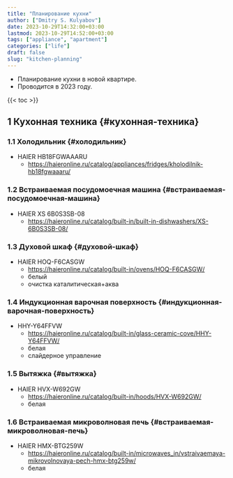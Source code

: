 ```yaml
---
title: "Планирование кухни"
author: ["Dmitry S. Kulyabov"]
date: 2023-10-29T14:32:00+03:00
lastmod: 2023-10-29T14:52:00+03:00
tags: ["appliance", "apartment"]
categories: ["life"]
draft: false
slug: "kitchen-planning"
---
```


-   Планирование кухни в новой квартире.
-   Проводится в 2023 году.

<!--more-->

{{< toc >}}


## <span class="section-num">1</span> Кухонная техника {#кухонная-техника}


### <span class="section-num">1.1</span> Холодильник {#холодильник}

-   HAIER HB18FGWAAARU
    -   <https://haieronline.ru/catalog/appliances/fridges/kholodilnik-hb18fgwaaaru/>


### <span class="section-num">1.2</span> Встраиваемая посудомоечная машина {#встраиваемая-посудомоечная-машина}

-   HAIER XS 6B0S3SB-08
    -   <https://haieronline.ru/catalog/built-in/built-in-dishwashers/XS-6B0S3SB-08/>


### <span class="section-num">1.3</span> Духовой шкаф {#духовой-шкаф}

-   HAIER HOQ-F6CASGW
    -   <https://haieronline.ru/catalog/built-in/ovens/HOQ-F6CASGW/>
    -   белый
    -   очистка каталитическая+аква


### <span class="section-num">1.4</span> Индукционная варочная поверхность {#индукционная-варочная-поверхность}

-   HHY-Y64FFVW
    -   <https://haieronline.ru/catalog/built-in/glass-ceramic-cove/HHY-Y64FFVW/>
    -   белая
    -   слайдерное управление


### <span class="section-num">1.5</span> Вытяжка {#вытяжка}

-   HAIER HVX-W692GW
    -   <https://haieronline.ru/catalog/built-in/hoods/HVX-W692GW/>
    -   белая


### <span class="section-num">1.6</span> Встраиваемая микроволновая печь {#встраиваемая-микроволновая-печь}

-   HAIER HMX-BTG259W
    -   <https://haieronline.ru/catalog/built-in/microwaves_in/vstraivaemaya-mikrovolnovaya-pech-hmx-btg259w/>
    -   белая
